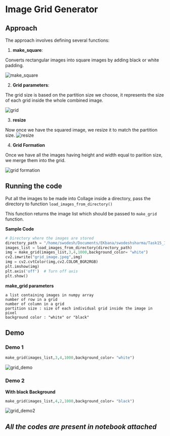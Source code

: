 
# Image Grid Generator

## Approach  

The approach involves defining several functions:

1. **make_square**:

 Converts rectangular images into square images by adding black or white padding.

![make_square](./images/make_square.jpg)


2. **Grid parameters**: 

The grid size is based on the partition size we choose, it represents the size of each grid inside the whole combined image.

![grid](./images/grid%20sizing.jpg)


3. **resize**  

Now once we have the squared image, we resize it to match the partition size.
![resize](./images/resize.png)
 
4. **Grid Formation**

Once we have all the images having height and width equal to parition size, we merge them into the grid.

![grid formation](./images/grid%20formation.jpg)

## Running the code

Put all the images to be made into Collage inside a directory, pass the directory to function `load_images_from_directory()`

This function returns the image list which should be passed to `make_grid` function.

**Sample Code**

```python
# Directory where the images are stored
directory_path = "/home/swodesh/Documents/EKbana/swodeshsharma/Task15_Image_grid/image_grid"
images_list = load_images_from_directory(directory_path)
img = make_grid(images_list,3,4,1000,background_color= "white")
cv2.imwrite("grid_image.jpeg",img)
img = cv2.cvtColor(img,cv2.COLOR_BGR2RGB)
plt.imshow(img)
plt.axis('off')  # Turn off axis
plt.show()
```

**make_grid parameters**
```
a list containing images in numpy array  
number of row in a grid  
number of column in a grid  
partition size : size of each individual grid inside the image in pixel  
background color : "white" or "black"  
```


## Demo

### Demo 1

```python
make_grid(images_list,3,4,1000,background_color= "white")
```

![grid_demo](./images/grid_image.jpeg)

### Demo 2
**With black Background**

```python
make_grid(images_list,4,2,1000,background_color= "black")
```

![grid_demo2](./images/grid_image2.jpeg)


## ***All the codes are present in notebook attached***


